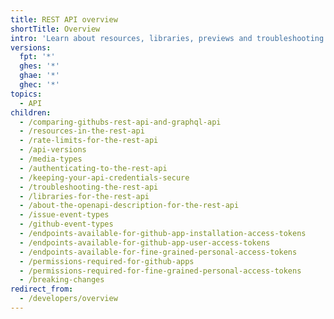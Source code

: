 ```yaml
---
title: REST API overview
shortTitle: Overview
intro: 'Learn about resources, libraries, previews and troubleshooting for {% data variables.product.prodname_dotcom %}''s REST API.'
versions:
  fpt: '*'
  ghes: '*'
  ghae: '*'
  ghec: '*'
topics:
  - API
children:
  - /comparing-githubs-rest-api-and-graphql-api
  - /resources-in-the-rest-api
  - /rate-limits-for-the-rest-api
  - /api-versions
  - /media-types
  - /authenticating-to-the-rest-api
  - /keeping-your-api-credentials-secure
  - /troubleshooting-the-rest-api
  - /libraries-for-the-rest-api
  - /about-the-openapi-description-for-the-rest-api
  - /issue-event-types
  - /github-event-types
  - /endpoints-available-for-github-app-installation-access-tokens
  - /endpoints-available-for-github-app-user-access-tokens
  - /endpoints-available-for-fine-grained-personal-access-tokens
  - /permissions-required-for-github-apps
  - /permissions-required-for-fine-grained-personal-access-tokens
  - /breaking-changes
redirect_from:
  - /developers/overview
---
```



